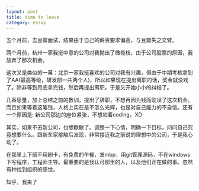 ```yaml
---
layout: post
title: time to leave
category: essay
---
```


五个月前，去豆瓣面试，结果由于自己的薪资要求偏高，与豆瓣失之交臂。

两个月前，杭州一家我挺中意的公司对我抛出了橄榄枝，由于公司股票的原因，我放弃了那次机会。

这次又是类似的一幕：北京一家我挺喜欢的公司对我有兴趣，但由于中期考核拿到了AA(最高等级，研发部一共两个人)，所以如果现在提出离职的话，奖金就没戏了。除非等到月底拿完钱，然后再提出离职。于是又开始小小的纠结了。

几番思量，加上总结之前的教训，提出了辞职，不想再因为钱而耽误了这次机会。而且如果等着这笔钱，人格上实在是不怎么光辉，也是对自己能力的不自信。还有一个原因是: 新公司那边的座位紧张，不想站着coding。XD

其实，如果不去新公司，也想歇歇了。调整一下心情，明确一下目标，问问自己究竟想要什么。跟新东家接触后发现，非常接近我之前说的理想中的公司，于是我心动了。

在那里上下班不用刷卡，有免费的午餐，发mbp，用git管理源码，不在windows下写程序，工程师主导。最重要的是我认可那里的人，以及他们正在做的事。忽然有种找到组织的感觉。

知乎，我来了
